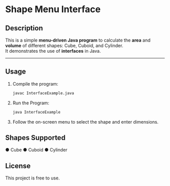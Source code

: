 # Shape Menu Interface

## Description
This is a simple **menu-driven Java program** to calculate the **area** and **volume** of different shapes: Cube, Cuboid, and Cylinder.  
It demonstrates the use of **interfaces** in Java.

---

## Usage
1. Compile the program:
   ```bash
   javac InterfaceExample.java
2. Run the Program:
   ```bash
   java InterfaceExample
3. Follow the on-screen menu to select the shape and enter dimensions.


## Shapes Supported

● Cube
● Cuboid 
● Cylinder


## License 

This project is free to use.
